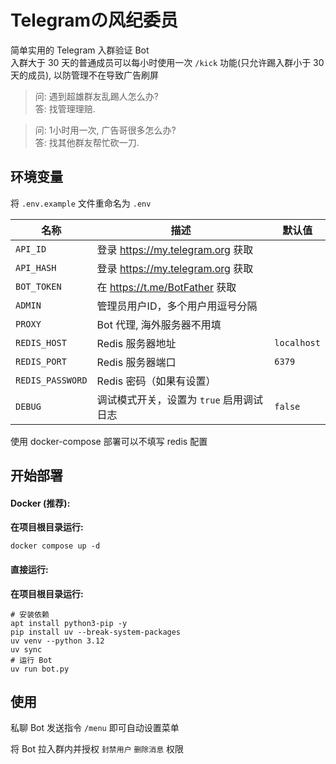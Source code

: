 # Telegramの风纪委员

简单实用的 Telegram 入群验证 Bot  
入群大于 30 天的普通成员可以每小时使用一次 `/kick` 功能(只允许踢入群小于 30 天的成员), 以防管理不在导致广告刷屏

> 问: 遇到超雄群友乱踢人怎么办?  
> 答: 找管理理赔.

> 问: 1小时用一次, 广告哥很多怎么办?  
> 答: 找其他群友帮忙砍一刀.

## 环境变量

将 `.env.example` 文件重命名为 `.env`

| 名称               | 描述                            | 默认值         |
|------------------|-------------------------------|-------------|
| `API_ID`         | 登录 https://my.telegram.org 获取 |             |
| `API_HASH`       | 登录 https://my.telegram.org 获取 |             |
| `BOT_TOKEN`      | 在 https://t.me/BotFather 获取   |             |
| `ADMIN`          | 管理员用户ID，多个用户用逗号分隔             |             |
| `PROXY`          | Bot 代理, 海外服务器不用填              |             |
| `REDIS_HOST`     | Redis 服务器地址                   | `localhost` |
| `REDIS_PORT`     | Redis 服务器端口                   | `6379`      |
| `REDIS_PASSWORD` | Redis 密码（如果有设置）               |             |
| `DEBUG`          | 调试模式开关，设置为 `true` 启用调试日志      | `false`     |

使用 docker-compose 部署可以不填写 redis 配置

## 开始部署

#### Docker (推荐):

**在项目根目录运行:**

```shell
docker compose up -d
```

#### 直接运行:

**在项目根目录运行:**

```shell
# 安装依赖
apt install python3-pip -y
pip install uv --break-system-packages
uv venv --python 3.12
uv sync
# 运行 Bot
uv run bot.py 
```

## 使用

私聊 Bot 发送指令 `/menu` 即可自动设置菜单

将 Bot 拉入群内并授权 `封禁用户` `删除消息` 权限
